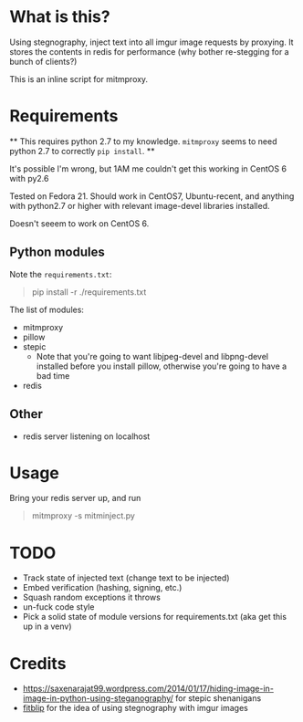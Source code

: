# What is this?

Using stegnography, inject text into all imgur image requests by proxying. It stores the contents in redis for performance (why bother re-stegging for a bunch of clients?)

This is an inline script for mitmproxy. 
# Requirements

** This requires python 2.7 to my knowledge. `mitmproxy` seems to need python 2.7 to correctly `pip install`. **

It's possible I'm wrong, but 1AM me couldn't get this working in CentOS 6 with py2.6

Tested on Fedora 21. Should work in CentOS7, Ubuntu-recent, and anything with python2.7 or higher with relevant image-devel libraries installed.

Doesn't seeem to work on CentOS 6.


## Python modules
Note the `requirements.txt`:

> pip install -r ./requirements.txt

The list of modules:

* mitmproxy
* pillow
* stepic
    * Note that you're going to want libjpeg-devel and libpng-devel installed before you install pillow, otherwise you're going to have a bad time
* redis
## Other

* redis server listening on localhost

# Usage
Bring your redis server up, and run
> mitmproxy -s mitminject.py

# TODO
* Track state of injected text (change text to be injected)
* Embed verification (hashing, signing, etc.)
* Squash random exceptions it throws 
* un-fuck code style
* Pick a solid state of module versions for requirements.txt (aka get this up in a venv)

# Credits
* https://saxenarajat99.wordpress.com/2014/01/17/hiding-image-in-image-in-python-using-steganography/ for stepic shenanigans
* [fitblip](https://github.com/fitblip) for the idea of using stegnography with imgur images
